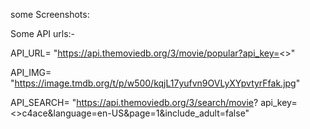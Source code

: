 some Screenshots:















Some API urls:-

API_URL= "https://api.themoviedb.org/3/movie/popular?api_key=<<api key>>"

API_IMG= "https://image.tmdb.org/t/p/w500/kqjL17yufvn9OVLyXYpvtyrFfak.jpg"

API_SEARCH= "https://api.themoviedb.org/3/search/movie?
api_key=<<api key>>c4ace&language=en-US&page=1&include_adult=false"